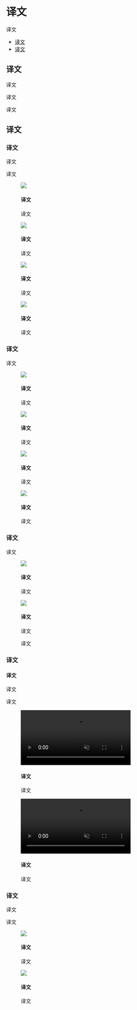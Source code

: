 <div class="article__intro">

[en]: <> (Cross-platform adaptation)
# 译文

[en]: <> (Material Design supports design and usability best practices across platforms to help create beautiful user experiences.)
译文

<nav>

[en]: <> (When to adapt)
[en]: <> (Cross-platform guidelines)
* [译文](#when-to-adapt)
* [译文](#cross-platform-guidelines)

</nav>

</div><div class="article__body">

[en]: <> (When to adapt)
<h2 id="when-to-adapt">译文</h2>

[en]: <> (Material Design was built on a foundation of best practices in both traditional and web design, informed by user experience research and cognitive science. The design guidelines that developed from these findings are intended to be universally applied across all platforms and devices.)
译文

[en]: <> (Design conventions can differ from platform to platform. These differences in convention can affect the user's ability to understand the UI or complete certain tasks. In these cases, it is recommended to adapt to platform-specific conventions. In areas where design differences are minimally disruptive, adapting to the platform is optional.)
译文

[en]: <> (The following guidelines indicate when you should adapt to native platform conventions, and when you have the option to adapt. Platform conventions are constantly evolving, and Material Design is evolving with them to increase the quality of our design patterns.)
译文

[en]: <> (Cross-platform guidelines)
<h2 id="cross-platform-guidelines">译文</h2>

[en]: <> (Toolbars)
### 译文

[en]: <> (Toolbars are commonly used to frame the context of a screen. On iOS, toolbars are called navigation bars. On Android, toolbars are called top app bars.)
译文

[en]: <> (It is recommended to use a platform’s default text alignment for toolbar titles, unless multiple action buttons are present.)
译文

<div class="mdui-row-sm-2"><div class="mdui-col">

<figure>

![]({assets_path}/platform-guidance/cross-platform-adaptation/as-crossplatform-toolbar-01.png)

<figcaption>

[en]: <> (Android)
#### 译文

[en]: <> (Titles are left-aligned by default in top app bars.)
译文

</figcaption></figure>

</div><div class="mdui-col">

<figure>

![]({assets_path}/platform-guidance/cross-platform-adaptation/material-design.platform-adaptation-toolbar-2.png)

<figcaption>

[en]: <> (iOS)
#### 译文

[en]: <> (Titles are center-aligned by default in navigation bars.)
译文

</figcaption></figure>

</div></div>

<div class="mdui-row-sm-2"><div class="mdui-col">

<figure>

![]({assets_path}/platform-guidance/cross-platform-adaptation/as-crossplatform-toolbar-02.png)

<figcaption>

[en]: <> (Android)
#### 译文

[en]: <> (When multiple actions, or even no actions, appear on the right side, top app bar titles are always left-aligned.)
译文

</figcaption></figure>

</div><div class="mdui-col">

<figure>

![]({assets_path}/platform-guidance/cross-platform-adaptation/material-design.platform-adaptation-toolbar-4.png)

<figcaption>

[en]: <> (iOS)
#### 译文

[en]: <> (When multiple action buttons are on the right side, or on the home screen of an application, titles may be left-aligned.)
译文

</figcaption></figure>

</div></div>

[en]: <> (Iconography)
### 译文

[en]: <> (System icons are used to represent the most universally available actions for the platform.)
译文

<div class="mdui-row-sm-2"><div class="mdui-col">

<figure>

![]({assets_path}/platform-guidance/cross-platform-adaptation/as-crossplatform-iconography-01.png)

<figcaption>

[en]: <> (Android)
#### 译文

[en]: <> (The Up button contains a thin arrow with a stem.)
译文

</figcaption></figure>

</div><div class="mdui-col">

<figure>

![]({assets_path}/platform-guidance/cross-platform-adaptation/material-design.platform-adaptation-iconography-2.png)

<figcaption>

[en]: <> (iOS)
#### 译文

[en]: <> (On iOS, the back arrow is thicker and doesn’t have a stem. It should include a label to its destination.)
译文

</figcaption></figure>

</div></div>

<div class="mdui-row-sm-2"><div class="mdui-col">

<figure>

![]({assets_path}/platform-guidance/cross-platform-adaptation/as-crossplatform-iconography-02.png)

<figcaption>

[en]: <> (Android)
#### 译文

[en]: <> (The action overflow menu icon \(indicated by the “More…” symbol\) contains three vertical dots.)
译文

</figcaption></figure>

</div><div class="mdui-col">

<figure>

![]({assets_path}/platform-guidance/cross-platform-adaptation/material-design.platform-adaptation-iconography-4.png)

<figcaption>

[en]: <> (iOS)
#### 译文

[en]: <> (The action overflow menu icon \(indicated by the “More…” symbol\) contains three horizontal dots.)
译文

</figcaption></figure>

</div></div>

[en]: <> (Controls)
### 译文

[en]: <> (Controls should clearly indicate how users should interact with them.)
译文

<div class="mdui-row-sm-2"><div class="mdui-col">

<figure>

![]({assets_path}/platform-guidance/cross-platform-adaptation/as-crossplatform-controls.png)

<figcaption>

[en]: <> (Android)
#### 译文

[en]: <> (Use Material switches, checkboxes, and radio buttons.)
译文

</figcaption></figure>

</div><div class="mdui-col">

<figure>

![]({assets_path}/platform-guidance/cross-platform-adaptation/material-design.platform-adaptation-control-2.png)

<figcaption>

[en]: <> (iOS)
#### 译文

[en]: <> (Native platform switches may be used as they have matching functionality and appearance as Material switches.)
译文

[en]: <> (Use switches instead of check boxes and check mark lists instead of radio buttons, as these are the graphics expected on iOS.)
译文

</figcaption></figure>

</div></div>

[en]: <> (Gestures)
### 译文

[en]: <> (Edge swipe)
#### 译文

[en]: <> (An edge swipe starts from outside of the screen to reveal off-screen content.)
译文

[en]: <> (Edge swipes can conflict with other swipe gestures, such as horizontal swipes through pages or table rows. To avoid these kinds of conflicts, an edge swipe should perform the same behavior as any other swipe that exists over a content area.)
译文

<div class="mdui-row-sm-2"><div class="mdui-col">

<figure>

<video controls loop muted preload="metadata" class="mdui-video-fluid">
<source data-src="{assets_path}/platform-guidance/cross-platform-adaptation/platform-adaptation-android.mp4" src="{assets_path}/platform-guidance/cross-platform-adaptation/platform-adaptation-android.mp4" type="video/mp4">
</video>

<figcaption>

[en]: <> (Android)
#### 译文

[en]: <> (When conflicting gestures are not present, performing an edge swipe from the left reveals off-screen content, such as a navigation drawer.)
译文

</figcaption>

</figure>

</div><div class="mdui-col">

<figure>

<video controls loop muted preload="metadata" class="mdui-video-fluid">
<source data-src="{assets_path}/platform-guidance/cross-platform-adaptation/platform-adaptation-ios.mp4" src="{assets_path}/platform-guidance/cross-platform-adaptation/platform-adaptation-ios.mp4" type="video/mp4">
</video>

<figcaption>

[en]: <> (iOS)
#### 译文

[en]: <> (When conflicting gestures are not present, performing an edge swipe from the left navigates you back through an app’s hierarchy.)
译文

</figcaption>

</figure>

</div></div>

[en]: <> (Typography)
### 译文

[en]: <> (Typography communicates both text content and branding. In both cases, text must be accessible and resizable.)
译文

[en]: <> (If your app already uses typography for branding, it is recommended to do so in moderation.)
译文

<div class="mdui-row-sm-2"><div class="mdui-col">

<figure>

![]({assets_path}/platform-guidance/cross-platform-adaptation/material-design.platform-adaptation-typography-1.png)

<figcaption>

[en]: <> (Android)
#### 译文

[en]: <> (The default typeface on Android is Roboto. On Android, text size should be specified in scaleable pixels to allow type to be resized using accessibility features.)
译文

</figcaption></figure>

</div><div class="mdui-col">

<figure>

![]({assets_path}/platform-guidance/cross-platform-adaptation/material-design.platform-adaptation-typography-2.png)

<figcaption>

[en]: <> (iOS)
#### 译文

[en]: <> (The default typeface on iOS is San Francisco. Using this typeface is the easiest way to implement accessibility features like Dynamic Type. Using other typefaces may require making adjustments to get the same accessibility features.)
译文

</figcaption></figure>

</div></div>
</div>
